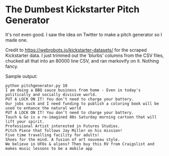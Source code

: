 # The Dumbest Kickstarter Pitch Generator

It's not even good. I saw the idea on Twitter to make a pitch generator so I made one.

Credit to https://webrobots.io/kickstarter-datasets/ for the  scraped Kickstarter data. I just
trimmed out the 'blurbs' columns from the CSV files, chucked all that into an 80000
line CSV, and ran markovify on it. Nothing fancy.

Sample output:
```
python pitchgenerator.py 10
I am doing a BBQ sauce business from home - Even in today's politically and socially divisive world.
PUT A LOCK ON IT! You don’t need to charge your battery.
Our jobs suck and I need funding to publish a coloring book will be used to enhance the natural world
PUT A LOCK ON IT! You don’t need to charge your battery.
Touch & Go is a re-imagined 80s Saturday morning cartoon that will lift your spirit.
Professional Artist interested in Futures Studies.
Pitch Piece that follows Jay Miller on his mission!
Five time travelling facility for adults!
Shoes for the mind. A fusion of art nouveau style.
We believe in UFOs & aliens? Then buy this RV from Craigslist and makes music lessons to be a mobile app
